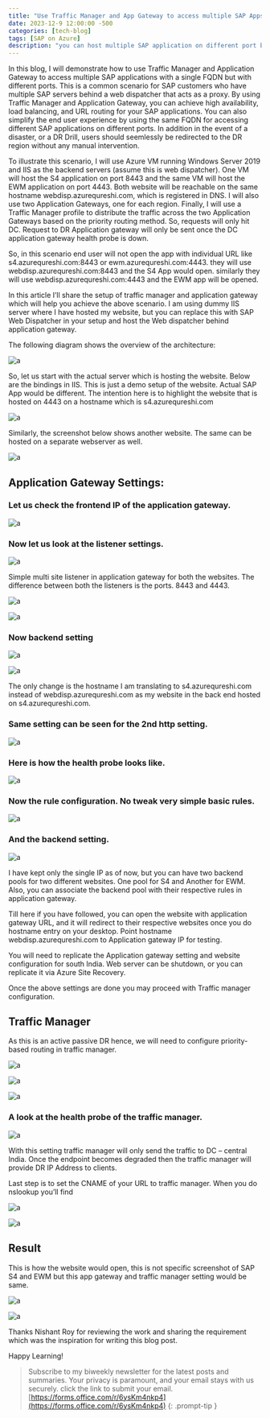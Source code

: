 ```yaml
---
title: "Use Traffic Manager and App Gateway to access multiple SAP Apps"
date: 2023-12-9 12:00:00 -500
categories: [tech-blog]
tags: [SAP on Azure]
description: "you can host multiple SAP application on different port but expose it centrally through Traffic manager and azure application gateway"
---
```


In this blog, I will demonstrate how to use Traffic Manager and Application Gateway to access multiple SAP applications with a single FQDN but with different ports. 
This is a common scenario for SAP customers who have multiple SAP servers behind a web dispatcher that acts as a proxy. 
By using Traffic Manager and Application Gateway, you can achieve high availability, load balancing, and URL routing for your SAP applications.
You can also simplify the end user experience by using the same FQDN for accessing different SAP applications on different ports.
In addition in the event of a disaster, or a DR Drill, users should seemlessly be redirected to the DR region without any manual intervention.

To illustrate this scenario, I will use Azure VM running Windows Server 2019 and IIS as the backend servers (assume this is web dispatcher).
One VM will host the S4 application on port 8443 and the same VM will host the EWM application on port 4443.
Both website will be reachable on the same hostname webdisp.azurequreshi.com, which is registered in DNS.
I will also use two Application Gateways, one for each region.
Finally, I will use a Traffic Manager profile to distribute the traffic across the two Application Gateways based on the priority routing method.
So, requests will only hit DC. Request to DR Application gateway will only be sent once the DC application gateway health probe is down.

So, in this scenario end user will not open the app with individual URL like s4.azurequreshi.com:8443
or ewm.azurequreshi.com:4443. they will use webdisp.azurequreshi.com:8443 and the S4 App would open.
similarly they will use webdisp.azurequreshi.com:4443 and the EWM app will be opened.

In this article I’ll share the setup of traffic manager and application gateway which will help you achieve the above scenario.
I am using dummy IIS server where I have hosted my website, but you can replace this with SAP Web Dispatcher in your setup and host the Web dispatcher behind application gateway.

The following diagram shows the overview of the architecture:

![a](https://raw.githubusercontent.com/qureshiaquib/qureshiaquib.github.io/main/assets/10122023/Picture1.jpg)


So, let us start with the actual server which is hosting the website.
Below are the bindings in IIS. This is just a demo setup of the website. Actual SAP App would be different. The intention here is to highlight the website that is hosted on 4443 on a hostname which is s4.azurequreshi.com

![a](https://raw.githubusercontent.com/qureshiaquib/qureshiaquib.github.io/main/assets/10122023/Picture2.jpg)

Similarly, the screenshot below shows another website. The same can be hosted on a separate webserver as well.

![a](https://raw.githubusercontent.com/qureshiaquib/qureshiaquib.github.io/main/assets/10122023/Picture3.jpg)

## Application Gateway Settings: 
### Let us check the frontend IP of the application gateway.

![a](https://raw.githubusercontent.com/qureshiaquib/qureshiaquib.github.io/main/assets/10122023/Picture4.jpg)

### Now let us look at the listener settings.

![a](https://raw.githubusercontent.com/qureshiaquib/qureshiaquib.github.io/main/assets/10122023/Picture5.jpg)

Simple multi site listener in application gateway for both the websites. The difference between both the listeners is the ports. 8443 and 4443.

![a](https://raw.githubusercontent.com/qureshiaquib/qureshiaquib.github.io/main/assets/10122023/Picture6.jpg)

![a](https://raw.githubusercontent.com/qureshiaquib/qureshiaquib.github.io/main/assets/10122023/Picture7.jpg)

### Now backend setting

![a](https://raw.githubusercontent.com/qureshiaquib/qureshiaquib.github.io/main/assets/10122023/Picture8.jpg)

![a](https://raw.githubusercontent.com/qureshiaquib/qureshiaquib.github.io/main/assets/10122023/Picture9.jpg)

The only change is the hostname I am translating to s4.azurequreshi.com instead of webdisp.azurequreshi.com as my website in the back end hosted on s4.azurequreshi.com.

### Same setting can be seen for the 2nd http setting.

![a](https://raw.githubusercontent.com/qureshiaquib/qureshiaquib.github.io/main/assets/10122023/Picture10.jpg)

### Here is how the health probe looks like.

![a](https://raw.githubusercontent.com/qureshiaquib/qureshiaquib.github.io/main/assets/10122023/Picture11.jpg)

### Now the rule configuration. No tweak very simple basic rules.

![a](https://raw.githubusercontent.com/qureshiaquib/qureshiaquib.github.io/main/assets/10122023/Picture12.jpg)

### And the backend setting.

![a](https://raw.githubusercontent.com/qureshiaquib/qureshiaquib.github.io/main/assets/10122023/Picture13.jpg)

I have kept only the single IP as of now, but you can have two backend pools for two different websites. One pool for S4 and Another for EWM. Also, you can associate the backend pool with their respective rules in application gateway.

Till here if you have followed, you can open the website with application gateway URL, and it will redirect to their respective websites once you do hostname entry on your desktop.
Point hostname webdisp.azurequreshi.com to Application gateway IP for testing.

You will need to replicate the Application gateway setting and website configuration for south India.
Web server can be shutdown, or you can replicate it via Azure Site Recovery.

Once the above settings are done you may proceed with Traffic manager configuration.

## Traffic Manager
As this is an active passive DR hence, we will need to configure priority-based routing in traffic manager. 

![a](https://raw.githubusercontent.com/qureshiaquib/qureshiaquib.github.io/main/assets/10122023/Picture14.jpg)

![a](https://raw.githubusercontent.com/qureshiaquib/qureshiaquib.github.io/main/assets/10122023/Picture15.jpg)

![a](https://raw.githubusercontent.com/qureshiaquib/qureshiaquib.github.io/main/assets/10122023/Picture16.jpg)

### A look at the health probe of the traffic manager.

![a](https://raw.githubusercontent.com/qureshiaquib/qureshiaquib.github.io/main/assets/10122023/Picture17.jpg)


With this setting traffic manager will only send the traffic to DC – central India. Once the endpoint becomes degraded then the traffic manager will provide DR IP Address to clients.

Last step is to set the CNAME of your URL to traffic manager.
When you do nslookup you’ll find 

![a](https://raw.githubusercontent.com/qureshiaquib/qureshiaquib.github.io/main/assets/10122023/Picture18.jpg)

![a](https://raw.githubusercontent.com/qureshiaquib/qureshiaquib.github.io/main/assets/10122023/Picture19.jpg)

## Result
This is how the website would open, this is not specific screenshot of SAP S4 and EWM but this app gateway and traffic manager setting would be same.

![a](https://raw.githubusercontent.com/qureshiaquib/qureshiaquib.github.io/main/assets/10122023/Picture20.jpg)


![a](https://raw.githubusercontent.com/qureshiaquib/qureshiaquib.github.io/main/assets/10122023/Picture21.jpg)

Thanks Nishant Roy for reviewing the work and sharing the requirement which was the inspiration for writing this blog post.

Happy Learning!

>Subscribe to my biweekly newsletter for the latest posts and summaries. Your privacy is paramount, and your email stays with us securely.
click the link to submit your email.
[https://forms.office.com/r/6ysKm4nkp4](https://forms.office.com/r/6ysKm4nkp4)
{: .prompt-tip }
